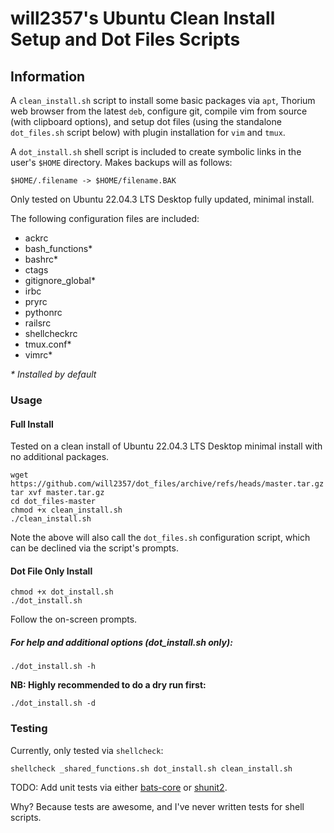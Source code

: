 will2357's Ubuntu Clean Install Setup and Dot Files Scripts
============

## Information

A `clean_install.sh` script to install some basic packages via `apt`,
Thorium web browser from the latest `deb`, configure git, compile vim from source (with clipboard options), and setup
dot files (using the standalone `dot_files.sh` script below) with plugin
installation for `vim` and `tmux`.

A `dot_install.sh` shell script is included to create symbolic links in the
user's `$HOME` directory. Makes backups will as follows:
```
$HOME/.filename -> $HOME/filename.BAK
```

Only tested on Ubuntu 22.04.3 LTS Desktop fully updated, minimal install.

The following configuration files are included:
* ackrc
* bash_functions*
* bashrc*
* ctags
* gitignore_global*
* irbc
* pryrc
* pythonrc
* railsrc
* shellcheckrc
* tmux.conf*
* vimrc*

_* Installed by default_

### Usage
#### Full Install
Tested on a clean install of Ubuntu 22.04.3 LTS Desktop minimal install with no additional packages.

```
wget https://github.com/will2357/dot_files/archive/refs/heads/master.tar.gz
tar xvf master.tar.gz
cd dot_files-master
chmod +x clean_install.sh
./clean_install.sh
```
Note the above will also call the `dot_files.sh` configuration script, which can
be declined via the script's prompts.


#### Dot File Only Install
```
chmod +x dot_install.sh
./dot_install.sh
```
Follow the on-screen prompts.

##### For help and additional options (dot_install.sh only):
```
./dot_install.sh -h
```

**NB: Highly recommended to do a dry run first:**
```
./dot_install.sh -d
```


### Testing
Currently, only tested via `shellcheck`:
```
shellcheck _shared_functions.sh dot_install.sh clean_install.sh
```

TODO: Add unit tests via either [bats-core](https://github.com/bats-core/bats-core) or [shunit2](https://github.com/kward/shunit2).

Why? Because tests are awesome, and I've never written tests for shell scripts.
